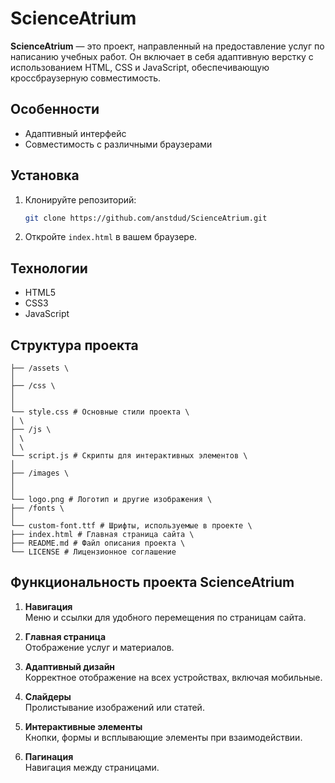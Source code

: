 # ScienceAtrium

**ScienceAtrium** — это проект, направленный на предоставление услуг по написанию учебных работ. Он включает в себя адаптивную верстку с использованием HTML, CSS и JavaScript, обеспечивающую кроссбраузерную совместимость.

## Особенности
- Адаптивный интерфейс
- Совместимость с различными браузерами

## Установка
1. Клонируйте репозиторий:
    ```bash
    git clone https://github.com/anstdud/ScienceAtrium.git
    ```
2. Откройте `index.html` в вашем браузере.

## Технологии
- HTML5
- CSS3
- JavaScript

## Структура проекта
```ScienceAtrium \
├── /assets \
│ 
├── /css \ 
│ 
│
└── style.css # Основные стили проекта \
│ \
├── /js \
│ \
│ \
└── script.js # Скрипты для интерактивных элементов \
│ 
├── /images \
│ 
│
└── logo.png # Логотип и другие изображения \
├── /fonts \
│ 
└── custom-font.ttf # Шрифты, используемые в проекте \
├── index.html # Главная страница сайта \
├── README.md # Файл описания проекта \
└── LICENSE # Лицензионное соглашение
```
## Функциональность проекта ScienceAtrium

1. **Навигация**  
   Меню и ссылки для удобного перемещения по страницам сайта.

2. **Главная страница**  
   Отображение услуг и материалов.

3. **Адаптивный дизайн**  
   Корректное отображение на всех устройствах, включая мобильные.

4. **Слайдеры**  
   Пролистывание изображений или статей.

5. **Интерактивные элементы**  
   Кнопки, формы и всплывающие элементы при взаимодействии.

6. **Пагинация**  
   Навигация между страницами.
